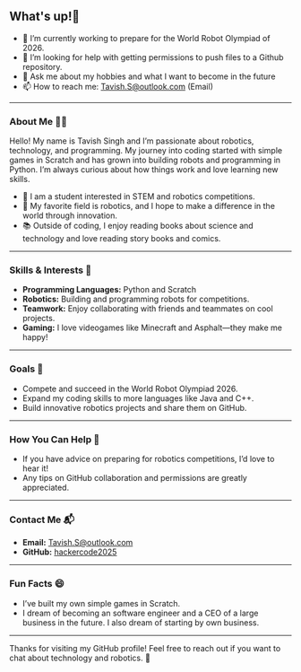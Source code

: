 ## What's up!👋
- 🔭 I’m currently working to prepare for the World Robot Olympiad of 2026.
- 🤔 I’m looking for help with getting permissions to push files to a Github repository.
- 💬 Ask me about my hobbies and what I want to become in the future
- 📫 How to reach me: Tavish.S@outlook.com (Email)

---

### About Me 🧑‍💻

Hello! My name is Tavish Singh and I’m passionate about robotics, technology, and programming. My journey into coding started with simple games in Scratch and has grown into building robots and programming in Python. I’m always curious about how things work and love learning new skills.

- 🏫 I am a student interested in STEM and robotics competitions.
- 🤖 My favorite field is robotics, and I hope to make a difference in the world through innovation.
- 📚 Outside of coding, I enjoy reading books about science and technology and love reading story books and comics.

---

### Skills & Interests 🧠

- **Programming Languages:** Python and Scratch
- **Robotics:** Building and programming robots for competitions.
- **Teamwork:** Enjoy collaborating with friends and teammates on cool projects.
- **Gaming:** I love videogames like Minecraft and Asphalt—they make me happy!

---

### Goals 🎯

- Compete and succeed in the World Robot Olympiad 2026.
- Expand my coding skills to more languages like Java and C++.
- Build innovative robotics projects and share them on GitHub.

---

### How You Can Help 🙌

- If you have advice on preparing for robotics competitions, I’d love to hear it!
- Any tips on GitHub collaboration and permissions are greatly appreciated.

---

### Contact Me 📬

- **Email:** Tavish.S@outlook.com
- **GitHub:** [hackercode2025](https://github.com/hackercode2025)

---

### Fun Facts 😄

- I’ve built my own simple games in Scratch.
- I dream of becoming an software engineer and a CEO of a large business in the future. I also dream of starting by own business.

---

Thanks for visiting my GitHub profile! Feel free to reach out if you want to chat about technology and robotics. 🚀
